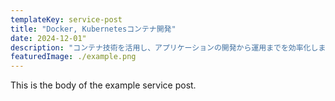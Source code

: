 ```yaml
---
templateKey: service-post
title: "Docker, Kubernetesコンテナ開発"
date: 2024-12-01"
description: "コンテナ技術を活用し、アプリケーションの開発から運用までを効率化します。DockerとKubernetesを使用した、スケーラブルで管理しやすいインフラの設計・構築をサポートします。"
featuredImage: ./example.png
---
```


This is the body of the example service post.
